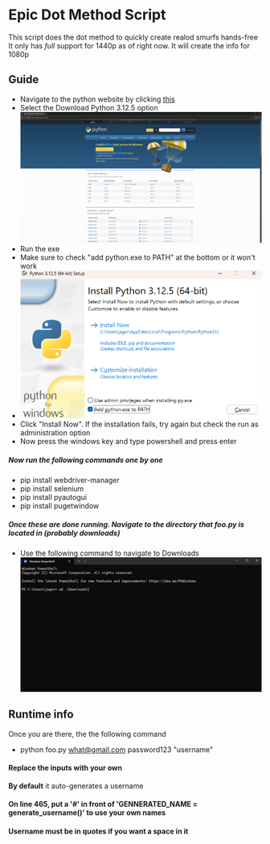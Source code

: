 # Epic Dot Method Script

This script does the dot method to quickly create realod smurfs hands-free
It only has *full* support for 1440p as of right now. It will create the info for 1080p

## Guide
* Navigate to the python website by clicking [this](https://python.org/downloads)
*  Select the Download Python 3.12.5 option
![Python Download](images/pythonDL.png)
* Run the exe
* Make sure to check "add python.exe to PATH" at the bottom or it won't work
* ![Add to PATH](images/addtopath.png)
* Click "Install Now". If the installation fails, try again but check the run as administration option
* Now press the windows key and type powershell and press enter

##### Now run the following commands one by one
* pip install webdriver-manager
* pip install selenium
* pip install pyautogui
* pip install pugetwindow

##### Once these are done running. Navigate to the directory that foo.py is located in (probably downloads)
* Use the following command to navigate to Downloads
![Change Directory](images/cd.png)
## Runtime info
Once you are there, the the following command
* python foo.py what@gmail.com password123 "username"
#### Replace the inputs with your own
**By default** it auto-generates a username
#### On line 465, put a '#' in front of 'GENNERATED_NAME = generate_username()' to use your own names
#### Username must be in quotes if you want a space in it


